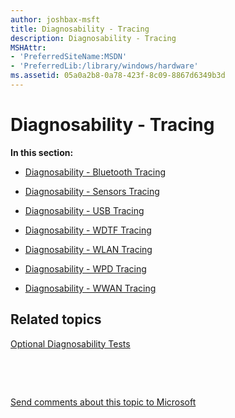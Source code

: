 ```yaml
---
author: joshbax-msft
title: Diagnosability - Tracing
description: Diagnosability - Tracing
MSHAttr:
- 'PreferredSiteName:MSDN'
- 'PreferredLib:/library/windows/hardware'
ms.assetid: 05a0a2b8-0a78-423f-8c09-8867d6349b3d
---
```


# Diagnosability - Tracing


**In this section:**

-   [Diagnosability - Bluetooth Tracing](diagnosability---bluetooth-tracing.md)

-   [Diagnosability - Sensors Tracing](diagnosability---sensors-tracing.md)

-   [Diagnosability - USB Tracing](diagnosability---usb-tracing.md)

-   [Diagnosability - WDTF Tracing](diagnosability---wdtf-tracing.md)

-   [Diagnosability - WLAN Tracing](diagnosability---wlan-tracing.md)

-   [Diagnosability - WPD Tracing](diagnosability---wpd-tracing.md)

-   [Diagnosability - WWAN Tracing](diagnosability---wwan-tracing.md)

## Related topics


[Optional Diagnosability Tests](optional-diagnosability-tests.md)

 

 

[Send comments about this topic to Microsoft](mailto:wsddocfb@microsoft.com?subject=Documentation%20feedback%20%5Bp_hck\p_hck%5D:%20Diagnosability%20-%20Tracing%20%20RELEASE:%20%284/27/2016%29&body=%0A%0APRIVACY%20STATEMENT%0A%0AWe%20use%20your%20feedback%20to%20improve%20the%20documentation.%20We%20don't%20use%20your%20email%20address%20for%20any%20other%20purpose,%20and%20we'll%20remove%20your%20email%20address%20from%20our%20system%20after%20the%20issue%20that%20you're%20reporting%20is%20fixed.%20While%20we're%20working%20to%20fix%20this%20issue,%20we%20might%20send%20you%20an%20email%20message%20to%20ask%20for%20more%20info.%20Later,%20we%20might%20also%20send%20you%20an%20email%20message%20to%20let%20you%20know%20that%20we've%20addressed%20your%20feedback.%0A%0AFor%20more%20info%20about%20Microsoft's%20privacy%20policy,%20see%20http://privacy.microsoft.com/default.aspx. "Send comments about this topic to Microsoft")






